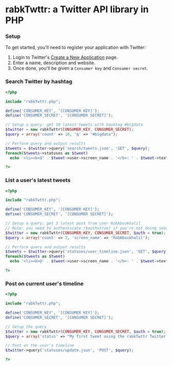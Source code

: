 rabkTwttr: a Twitter API library in PHP
=========

### Setup

To get started, you'll need to register your application with Twitter:

1. Login to Twitter's [Create a New Application](https://dev.twitter.com/apps/new) page.
2. Enter a name, description and website.
3. Once done, you'll be given a `Consumer key` and `Consumer secret`.

### Search Twitter by hashtag
```php
<?php

include "rabkTwttr.php";

define('CONSUMER_KEY', '[CONSUMER KEY]');
define('CONSUMER_SECRET', '[CONSUMER SECRET]');

// Setup a query: get 10 latest tweets with hashtag #bigdata
$twitter = new rabkTwttr(CONSUMER_KEY, CONSUMER_SECRET);
$query = array('count' => 10, 'q' => "#bigdata");

// Perform query and output results
$tweets = $twitter->query('search/tweets.json', 'GET', $query);
foreach($tweets->statuses as $tweet)
  echo '<li><b>@' . $tweet->user->screen_name . '</b>: ' . $tweet->text . '</li>';

?>
```

### List a user's latest tweets
```php
<?php

include "rabkTwttr.php";

define('CONSUMER_KEY', '[CONSUMER KEY]');
define('CONSUMER_SECRET', '[CONSUMER SECRET]');

// Setup a query: get 3 latest post from user RobAboukhalil
// Note: you need to authenticate ($auth=true) if you're not doing searches
$twitter = new rabkTwttr(CONSUMER_KEY, CONSUMER_SECRET, $auth = true);
$query = array('count' => 3, 'screen_name' => 'RobAboukhalil');

// Perform query and output results
$tweets = $twitter->query('statuses/user_timeline.json', 'GET', $query);
foreach($tweets as $tweet)
  echo '<li><b>@' . $tweet->user->screen_name . '</b>: ' . $tweet->text . '</li>';

?>
```

### Post on current user's timeline
```php
<?php

include "rabkTwttr.php";

define('CONSUMER_KEY', '[CONSUMER KEY]');
define('CONSUMER_SECRET', '[CONSUMER SECRET]');

// Setup the query
$twitter = new rabkTwttr(CONSUMER_KEY, CONSUMER_SECRET, $auth = true);
$query = array('status' => "My first tweet using the rabkTwttr Twitter library");

// Post on the user's timeline
$twitter->query('statuses/update.json', 'POST', $query);

?>
```


